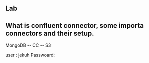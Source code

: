 ## Lab

## What is confluent connector, some importa connectors and their setup.


MongoDB -- CC -- S3

user : jekuh
Passwoard: 


